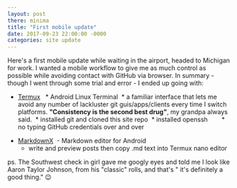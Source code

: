 ```yaml
--- 
layout: post 
there: minima
title: "First mobile update" 
date: 2017-09-23 22:00:00 -0000 
categories: site update 
---
```

 

Here's a first mobile update while waiting in the airport, headed to Michigan for work. I wanted a mobile workflow to give me as much control as possible while avoiding contact with GitHub via browser. In summary - though I went through some trial and error - I ended up going with:

* [Termux](https://play.google.com/store/apps/details?id=com.termux)
    * Android Linux Terminal
    * a familiar interface that lets me avoid any number of lackluster git guis/apps/clients every time I switch platforms. **"Consistency is the second best drug"**, my grandpa always said.
    * installed git and cloned this site repo
    * installed openssh
        * no typing GitHub credentials over and over

- [MarkdownX](https://play.google.com/store/apps/details?id=com.ryeeeeee.markdownx)
  - Markdown editor for Android 
  - write and preview posts then copy .md text into Termux nano editor 

ps. The Southwest check in girl gave me googly eyes and told me I look like Aaron Taylor Johnson, from his "classic" rolls, and that's " it's definitely a good thing." 😉
